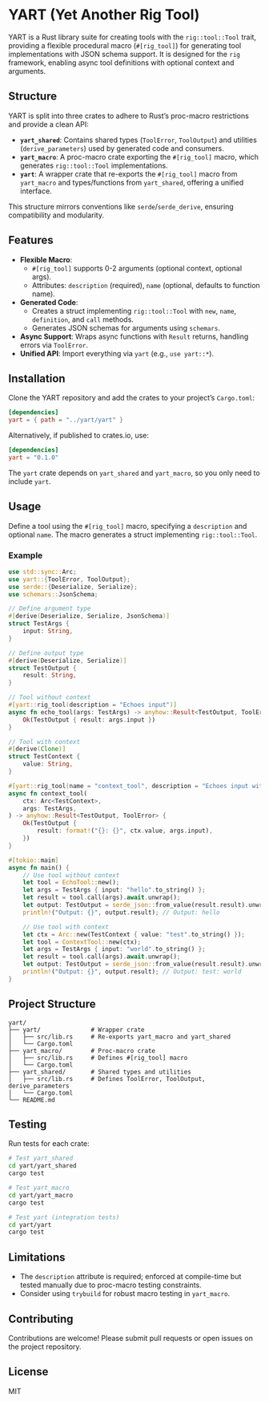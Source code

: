 # YART (Yet Another Rig Tool)

YART is a Rust library suite for creating tools with the `rig::tool::Tool` trait, providing a flexible procedural macro (`#[rig_tool]`) for generating tool implementations with JSON schema support. It is designed for the `rig` framework, enabling async tool definitions with optional context and arguments.

## Structure

YART is split into three crates to adhere to Rust’s proc-macro restrictions and provide a clean API:

- **`yart_shared`**: Contains shared types (`ToolError`, `ToolOutput`) and utilities (`derive_parameters`) used by generated code and consumers.
- **`yart_macro`**: A proc-macro crate exporting the `#[rig_tool]` macro, which generates `rig::tool::Tool` implementations.
- **`yart`**: A wrapper crate that re-exports the `#[rig_tool]` macro from `yart_macro` and types/functions from `yart_shared`, offering a unified interface.

This structure mirrors conventions like `serde`/`serde_derive`, ensuring compatibility and modularity.

## Features

- **Flexible Macro**:
  - `#[rig_tool]` supports 0-2 arguments (optional context, optional args).
  - Attributes: `description` (required), `name` (optional, defaults to function name).
- **Generated Code**:
  - Creates a struct implementing `rig::tool::Tool` with `new`, `name`, `definition`, and `call` methods.
  - Generates JSON schemas for arguments using `schemars`.
- **Async Support**: Wraps async functions with `Result` returns, handling errors via `ToolError`.
- **Unified API**: Import everything via `yart` (e.g., `use yart::*`).

## Installation

Clone the YART repository and add the crates to your project’s `Cargo.toml`:

```toml
[dependencies]
yart = { path = "../yart/yart" }
```

Alternatively, if published to crates.io, use:

```toml
[dependencies]
yart = "0.1.0"
```

The `yart` crate depends on `yart_shared` and `yart_macro`, so you only need to include `yart`.

## Usage

Define a tool using the `#[rig_tool]` macro, specifying a `description` and optional `name`. The macro generates a struct implementing `rig::tool::Tool`.

### Example

```rust
use std::sync::Arc;
use yart::{ToolError, ToolOutput};
use serde::{Deserialize, Serialize};
use schemars::JsonSchema;

// Define argument type
#[derive(Deserialize, Serialize, JsonSchema)]
struct TestArgs {
    input: String,
}

// Define output type
#[derive(Deserialize, Serialize)]
struct TestOutput {
    result: String,
}

// Tool without context
#[yart::rig_tool(description = "Echoes input")]
async fn echo_tool(args: TestArgs) -> anyhow::Result<TestOutput, ToolError> {
    Ok(TestOutput { result: args.input })
}

// Tool with context
#[derive(Clone)]
struct TestContext {
    value: String,
}

#[yart::rig_tool(name = "context_tool", description = "Echoes input with context")]
async fn context_tool(
    ctx: Arc<TestContext>,
    args: TestArgs,
) -> anyhow::Result<TestOutput, ToolError> {
    Ok(TestOutput {
        result: format!("{}: {}", ctx.value, args.input),
    })
}

#[tokio::main]
async fn main() {
    // Use tool without context
    let tool = EchoTool::new();
    let args = TestArgs { input: "hello".to_string() };
    let result = tool.call(args).await.unwrap();
    let output: TestOutput = serde_json::from_value(result.result).unwrap();
    println!("Output: {}", output.result); // Output: hello

    // Use tool with context
    let ctx = Arc::new(TestContext { value: "test".to_string() });
    let tool = ContextTool::new(ctx);
    let args = TestArgs { input: "world".to_string() };
    let result = tool.call(args).await.unwrap();
    let output: TestOutput = serde_json::from_value(result.result).unwrap();
    println!("Output: {}", output.result); // Output: test: world
}
```

## Project Structure

```text
yart/
├── yart/              # Wrapper crate
│   ├── src/lib.rs     # Re-exports yart_macro and yart_shared
│   └── Cargo.toml
├── yart_macro/        # Proc-macro crate
│   ├── src/lib.rs     # Defines #[rig_tool] macro
│   └── Cargo.toml
├── yart_shared/       # Shared types and utilities
│   ├── src/lib.rs     # Defines ToolError, ToolOutput, derive_parameters
│   └── Cargo.toml
└── README.md
```

## Testing

Run tests for each crate:

```bash
# Test yart_shared
cd yart/yart_shared
cargo test

# Test yart_macro
cd yart/yart_macro
cargo test

# Test yart (integration tests)
cd yart/yart
cargo test
```

## Limitations

- The `description` attribute is required; enforced at compile-time but tested manually due to proc-macro testing constraints.
- Consider using `trybuild` for robust macro testing in `yart_macro`.

## Contributing

Contributions are welcome! Please submit pull requests or open issues on the project repository.

## License

MIT
